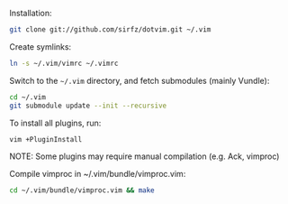 Installation:
```sh
git clone git://github.com/sirfz/dotvim.git ~/.vim
```
Create symlinks:
```sh
ln -s ~/.vim/vimrc ~/.vimrc
```
Switch to the `~/.vim` directory, and fetch submodules (mainly Vundle):
```sh
cd ~/.vim
git submodule update --init --recursive
```
To install all plugins, run:
```sh
vim +PluginInstall
```
NOTE: Some plugins may require manual compilation (e.g. Ack, vimproc)

Compile vimproc in ~/.vim/bundle/vimproc.vim:
```sh
cd ~/.vim/bundle/vimproc.vim && make
```
